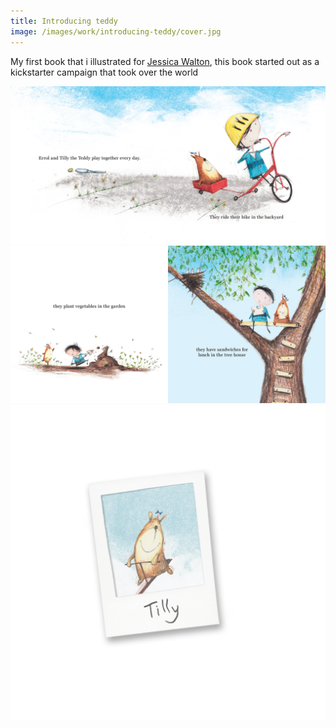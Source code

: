 ```yaml
---
title: Introducing teddy
image: /images/work/introducing-teddy/cover.jpg
---
```


My first book that i illustrated for [Jessica Walton](http://wwww.jessicawalton.com.au), this book started out as a kickstarter campaign that took over the world


![Riding Bike](../images/work/introducing-teddy/riding-bike.jpg)
![Treehouse](../images/work/introducing-teddy/treehouse.jpg)
![Tilly](../images/work/introducing-teddy/tilly.jpg)
